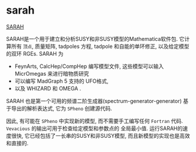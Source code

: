 # sarah

[SARAH](https://sarah.hepforge.org/)

SARAH是一个用于建立和分析SUSY和非SUSY模型的Mathematica软件包.
它计算所有 `顶点`, 质量矩阵, tadpoles 方程, tadpole 和自能的单环修正, 以及给定模型的双环 RGEs.
SARAH 为

+ FeynArts, CalcHep/CompHep 编写模型文件, 这些模型可以输入 MicrOmegas 来进行暗物质研究
+ 可以编写 MadGraph 5 支持的 UFO格式,
+ 以及 WHIZARD 和 OMEGA .

SARAH 也是第一个可用的频谱二阶生成器(spectrum-generator-generator)
基于导出的解析表达式, 它为 `SPheno` 创建源代码.

因此, 有可能在 `SPheno` 中实现新的模型, 而不需要手工编写任何 `Fortran` 代码.
`Vevacious` 的输出可用于检查给定模型和参数点的 全局最小值.
运行SARAH的速度很快, 它已经包括了一长串的SUSY和非SUSY模型,
而且新模型的实现也是高效和直接的.
